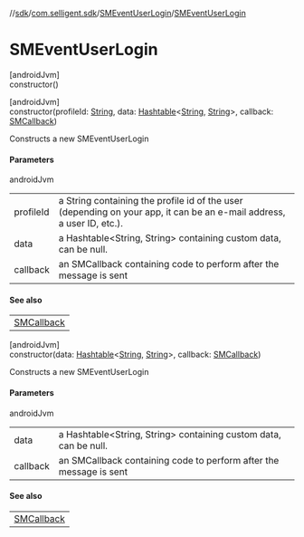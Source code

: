 //[sdk](../../../index.md)/[com.selligent.sdk](../index.md)/[SMEventUserLogin](index.md)/[SMEventUserLogin](-s-m-event-user-login.md)

# SMEventUserLogin

[androidJvm]\
constructor()

[androidJvm]\
constructor(profileId: [String](https://developer.android.com/reference/kotlin/java/lang/String.html), data: [Hashtable](https://developer.android.com/reference/kotlin/java/util/Hashtable.html)&lt;[String](https://developer.android.com/reference/kotlin/java/lang/String.html), [String](https://developer.android.com/reference/kotlin/java/lang/String.html)&gt;, callback: [SMCallback](../-s-m-callback/index.md))

Constructs a new SMEventUserLogin

#### Parameters

androidJvm

| | |
|---|---|
| profileId | a String containing the profile id of the user (depending on your app, it can be an e-mail address, a user ID, etc.). |
| data | a Hashtable<String, String> containing custom data, can be null. |
| callback | an SMCallback containing code to perform after the message is sent |

#### See also

| |
|---|
| [SMCallback](../-s-m-callback/index.md) |

[androidJvm]\
constructor(data: [Hashtable](https://developer.android.com/reference/kotlin/java/util/Hashtable.html)&lt;[String](https://developer.android.com/reference/kotlin/java/lang/String.html), [String](https://developer.android.com/reference/kotlin/java/lang/String.html)&gt;, callback: [SMCallback](../-s-m-callback/index.md))

Constructs a new SMEventUserLogin

#### Parameters

androidJvm

| | |
|---|---|
| data | a Hashtable<String, String> containing custom data, can be null. |
| callback | an SMCallback containing code to perform after the message is sent |

#### See also

| |
|---|
| [SMCallback](../-s-m-callback/index.md) |
